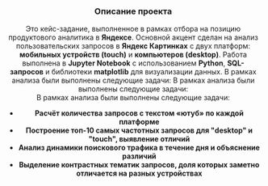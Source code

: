 <h3 align="center">Описание проекта</h3>
<p align="center">
Это кейс-задание, выполненное в рамках отбора на позицию продуктового аналитика в <strong>Яндексе</strong>.  
Основной акцент сделан на анализ пользовательских запросов в <strong>Яндекс Картинках</strong> с двух платформ: <strong>мобильных устройств (touch)</strong> и <strong>компьютеров (desktop)</strong>.  
Работа выполнена в <strong>Jupyter Notebook</strong> с использованием <strong>Python</strong>, <strong>SQL-запросов</strong> и библиотеки <strong>matplotlib</strong> для визуализации данных.
В рамках анализа были выполнены следующие задачи:
В рамках анализа были выполнены следующие задачи:
  
<br>
В рамках анализа были выполнены следующие задачи:
</p>

<ul align="center">
  <li><strong>Расчёт количества запросов с текстом «ютуб» по каждой платформе</strong></li>
  <li><strong>Построение топ‑10 самых частотных запросов для "desktop" и "touch", выявление отличий</strong></li>
  <li><strong>Анализ динамики поискового трафика в течение дня и объяснение различий</strong></li>
  <li><strong>Выделение контрастных тематик запросов, доля которых заметно отличается на разных устройствах</strong></li>
</ul>

